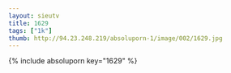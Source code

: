 ```yaml
--- 
layout: sieutv
title: 1629
tags: ["1k"]
thumb: http://94.23.248.219/absoluporn-1/image/002/1629.jpg
---
```

{% include absoluporn key="1629" %} 
